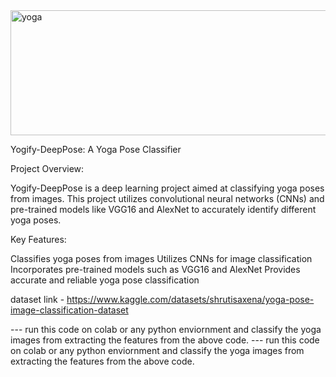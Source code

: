 <img src="https://github.com/Ashlrgs/Yogify-DeepPose--A_Yoga_Pose_Classifier/raw/main/yoga.jpg" alt="yoga" width="850" height="200">


Yogify-DeepPose: A Yoga Pose Classifier


Project Overview:

Yogify-DeepPose is a deep learning project aimed at classifying yoga poses from images. This project utilizes convolutional neural networks (CNNs) and pre-trained models like VGG16 and AlexNet to accurately identify different yoga poses.

Key Features:

Classifies yoga poses from images
Utilizes CNNs for image classification
Incorporates pre-trained models such as VGG16 and AlexNet
Provides accurate and reliable yoga pose classification

dataset link - https://www.kaggle.com/datasets/shrutisaxena/yoga-pose-image-classification-dataset

--- run this code on colab or any python enviornment and classify the yoga images from extracting the features from the above code.
--- run this code on colab or any python enviornment and classify the yoga images from extracting the features from the above code.











